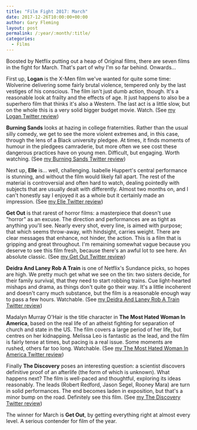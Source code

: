 ```yaml
---
title: "Film Fight 2017: March"
date: 2017-12-26T10:00:00+00:00
author: Gary Fleming
layout: post
permalink: /:year/:month/:title/
categories:
  - Films
---
```


Boosted by Netflix putting out a heap of Original films, there are seven films in the fight for March. That's part of why I'm so far behind. Onwards...

First up, **Logan** is the X-Men film we've wanted for quite some time: Wolverine delivering some fairly brutal violence, tempered only by the last vestiges of his conscious. The film isn't just dumb action, though. It's a reasonable look at frailty and the effects of age. It just happens to also be a superhero film that thinks it's also a Western. The last act is a little slow, but on the whole this is a very solid bigger budget movie. Watch.  (See [my Logan Twitter review](https://twitter.com/garyfleming/status/840958569621147648))

**Burning Sands** looks at hazing in college fraternities. Rather than the usual silly comedy, we get to see the more violent extremes and, in this case, through the lens of a Black university pledgee. At times, it finds moments of humour in the pledgees camraderie, but more often we see cost these dangerous practices have on young men. Difficult, but engaging. Worth watching. (See [my Burning Sands Twitter review](https://twitter.com/garyfleming/status/841734791724732417))

Next up, **Elle** is... well, challenging. Isabelle Huppert's central performance is stunning, and without the film would likely fall apart. The rest of the material is controversial and often hard to watch, dealing pointedly with subjects that are usually dealt with differently. Almost two months on, and I can't honestly say I enjoyed it as a whole but it certainly made an impression. (See [my Elle Twitter review](https://twitter.com/garyfleming/status/841735243275096064))

**Get Out** is that rarest of horror films: a masterpiece that doesn't use "horror" as an excuse. The direction and performances are as tight as anything you'll see. Nearly every shot, every line, is aimed with purpose; that which seems throw-away, with hindsight, carries weight. There are clear messages that enhance, not hinder, the action. This is a film that is gripping and great throughout. I'm remaining somewhat vague because you deserve to see this film fresh, because there's an awful lot to see here. An absolute classic. (See [my Get Out Twitter review](https://twitter.com/garyfleming/status/845366255817297920))

**Deidra And Laney Rob A Train** is one of Netflix's Sundance picks, so hopes are high. We pretty much get what we see on the tin: two sisters decide, for their family survival, that they need to start robbing trains. Cue light-hearted mishaps and drama, as things don't quite go their way. It's a little incoherent and doesn't carry much substance, but the film is a reasonable enough way to pass a few hours. Watchable. (See [my Deidra And Laney Rob A Train Twitter review](https://twitter.com/garyfleming/status/845366478920732673))


Madalyn Murray O'Hair is the title character in **The Most Hated Woman In America**, based on the real life of an atheist fighting for separation of church and state in the US. The film covers a large period of her life, but centres on her kidnapping. Melissa Leo is fantastic as the lead, and the film is fairly tense at times, but pacing is a real issue. Some moments are rushed, others far too long. Watchable. (See [my The Most Hated Woman In America Twitter review](https://twitter.com/garyfleming/status/847173004505354241))

Finally **The Discovery** poses an interesting question: a scientist discovers definitive proof of an afterlife (the form of which is unknown). What happens next? The film is well-paced and thoughtful, exploring its ideas reasonably. The leads (Robert Redford, Jason Segel, Rooney Mara) are turn in solid performances. The end becomes laden in exposition, but that's a minor bump on the road. Definitely see this film. (See [my The Discovery Twitter review](https://twitter.com/garyfleming/status/847917011250413568))

The winner for March is **Get Out**, by getting everything right at almost every level. A serious contender for film of the year.

